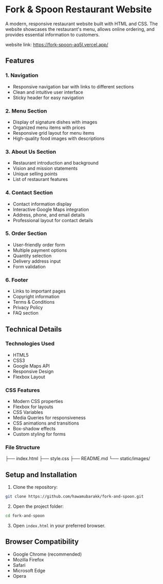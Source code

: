 # Fork & Spoon Restaurant Website

A modern, responsive restaurant website built with HTML and CSS. The website showcases the restaurant's menu, allows online ordering, and provides essential information to customers.

website link: https://fork-spoon-aq5l.vercel.app/

## Features

### 1. Navigation
- Responsive navigation bar with links to different sections
- Clean and intuitive user interface
- Sticky header for easy navigation

### 2. Menu Section
- Display of signature dishes with images
- Organized menu items with prices
- Responsive grid layout for menu items
- High-quality food images with descriptions

### 3. About Us Section
- Restaurant introduction and background
- Vision and mission statements
- Unique selling points
- List of restaurant features

### 4. Contact Section
- Contact information display
- Interactive Google Maps integration
- Address, phone, and email details
- Professional layout for contact details

### 5. Order Section
- User-friendly order form
- Multiple payment options
- Quantity selection
- Delivery address input
- Form validation

### 6. Footer
- Links to important pages
- Copyright information
- Terms & Conditions
- Privacy Policy
- FAQ section

## Technical Details

### Technologies Used
- HTML5
- CSS3
- Google Maps API
- Responsive Design
- Flexbox Layout

### CSS Features
- Modern CSS properties
- Flexbox for layouts
- CSS Variables
- Media Queries for responsiveness
- CSS animations and transitions
- Box-shadow effects
- Custom styling for forms

### File Structure 
├── index.html
├── style.css
├── README.md
└── static/images/

## Setup and Installation

1. Clone the repository:

```bash
git clone https://github.com/hawamubarakk/fork-and-spoon.git
```

2. Open the project folder:
```bash
cd fork-and-spoon
```

3. Open `index.html` in your preferred browser.

## Browser Compatibility

- Google Chrome (recommended)
- Mozilla Firefox
- Safari
- Microsoft Edge
- Opera








